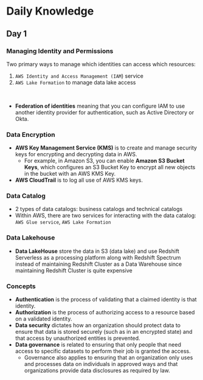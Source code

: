 # Daily Knowledge
## Day 1

###  Managing Identity and Permissions
Two primary ways to manage which identities can access which resources:
1. `AWS Identity and Access Management (IAM`) service
2. `AWS Lake Formation` to manage data lake access
<br>

- **Federation of identities** meaning that you can configure IAM to use another identity provider for authentication, such as Active Directory or Okta.
### Data Encryption
- **AWS Key Management Service (KMS)** is to create and manage security keys for encrypting and decrypting data in AWS.
  -  For example, in Amazon S3, you can enable **Amazon S3 Bucket Keys**, which configures an S3 Bucket Key to encrypt all new objects in the bucket with an AWS KMS Key. 
- **AWS CloudTrail** is to log all use of AWS KMS keys. 
### Data Catalog
- 2 types of data catalogs: business catalogs and technical catalogs
- Within AWS, there are two services for interacting with the data catalog: `AWS Glue service`, `AWS Lake Formation`
### Data Lakehouse
- **Data LakeHouse** store the data in S3 (data lake) and use Redshift Serverless as a processing platform along with Redshift Spectrum instead of maintaining Redshift Cluster as a Data Warehouse since maintaining Redshift Cluster is quite expensive
### Concepts
- **Authentication** is the process of validating that a claimed identity is that identity.
- **Authorization** is the process of authorizing access to a resource based on a validated identity.
- **Data security** dictates how an organization should protect data to ensure that data is stored securely (such as in an encrypted state) and that access by unauthorized entities is prevented.
- **Data governance** is related to ensuring that only people that need access to specific datasets to perform their job is granted the access.
  - Governance also applies to ensuring that an organization only uses and processes data on individuals in approved ways and that organizations provide data disclosures as required by law.

